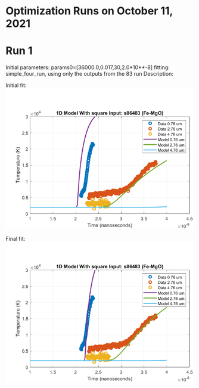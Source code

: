 # Optimization Runs on October 11, 2021

# Run 1
Initial parameters: 
    params0=[36000.0,0.017,30,2.0*10**-8]
fitting: simple_four_run, using only the outputs from the 83 run
Description:

Initial fit:  
 ![Initial fit](run1_initial.png)  
    
Final fit:     
![Final fit](run1_final.png)  
